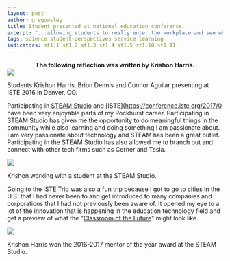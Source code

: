 ```yaml
---
layout: post
author: gregowsley
title: Student presented at national education conference.
excerpt: "...allowing students to really enter the workplace and see what the future of engineering and science has to offer in a fast paced world."
tags: science student-perspectives service learning
indicators: st1.1 st1.2 st1.3 st1.4 st1.5 st1.10 st1.11
---
```

<center>
<b>The following reflection was written by Krishon Harris.</b>
</center>

<div class="flex-wrapper">
  <img src="{{ site.baseurl }}/img/ISTEimage.JPG">
</div>
<p class="caption">Students Krishon Harris, Brion Dennis and Connor Aguilar presenting at ISTE 2016 in Denver, CO.</p>

Participating in [STEAM Studio](http://steam-studio.com/) and [ISTE](https://conference.iste.org/2017/0 have been very enjoyable parts of my Rockhurst career. Participating in STEAM Studio has given me the opportunity to do meaningful things in the community while also learning and doing something I am passionate about. I am very passionate about technology and STEAM has been a great outlet. Participating in the STEAM Studio has also allowed me to branch out and connect with other tech firms such as Cerner and Tesla. 

<div class="flex-wratter">
  <img src="{{ site.baseur1 }}/img/STEAM-Studio-Inside(1).jpg">
</div>
<p class="caption">Krishon working with a student at the STEAM Studio.</p>

Going to the ISTE Trip was also a fun trip because I got to go to cities in the U.S. that I had never been to and get introduced to many companies and corporations that I had not previously been aware of. It opened my eye to a lot of the innovation that is happening in the education technology field and get a preview of what the "[Classroom of the Future](http://steam.rockhursths.edu/active-learning/classroom-description/)" might look like.



<div class="flex-wratter">
  <img src="{{ site.baseur1 }}/img/mento of year.jpeg">
</div>
<p class="caption">Krishon Harris won the 2016-2017 mentor of the year award at the STEAM Studio.</p>
